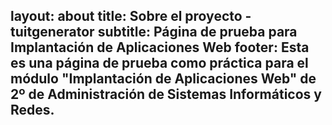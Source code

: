 layout: about
title: Sobre el proyecto - tuitgenerator
subtitle: Página de prueba para Implantación de Aplicaciones Web
footer: Esta es una página de prueba como práctica para el módulo "Implantación de Aplicaciones Web" de 2º de Administración de Sistemas Informáticos y Redes.
---
 
